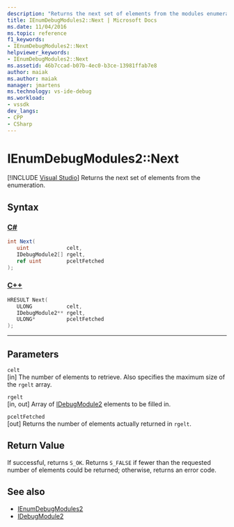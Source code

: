```yaml
---
description: "Returns the next set of elements from the modules enumeration."
title: IEnumDebugModules2::Next | Microsoft Docs
ms.date: 11/04/2016
ms.topic: reference
f1_keywords:
- IEnumDebugModules2::Next
helpviewer_keywords:
- IEnumDebugModules2::Next
ms.assetid: 46b7ccad-b07b-4ec0-b3ce-13981ffab7e8
author: maiak
ms.author: maiak
manager: jmartens
ms.technology: vs-ide-debug
ms.workload:
- vssdk
dev_langs:
- CPP
- CSharp
---
```

# IEnumDebugModules2::Next

 [!INCLUDE [Visual Studio](~/includes/applies-to-version/vs-windows-only.md)]
Returns the next set of elements from the enumeration.

## Syntax

### [C#](#tab/csharp)
```csharp
int Next(
   uint            celt,
   IDebugModule2[] rgelt,
   ref uint        pceltFetched
);
```
### [C++](#tab/cpp)
```cpp
HRESULT Next(
   ULONG           celt,
   IDebugModule2** rgelt,
   ULONG*          pceltFetched
);
```
---

## Parameters
`celt`\
[in] The number of elements to retrieve. Also specifies the maximum size of the `rgelt` array.

`rgelt`\
[in, out] Array of [IDebugModule2](../../../extensibility/debugger/reference/idebugmodule2.md) elements to be filled in.

`pceltFetched`\
[out] Returns the number of elements actually returned in `rgelt`.

## Return Value
 If successful, returns `S_OK`. Returns `S_FALSE` if fewer than the requested number of elements could be returned; otherwise, returns an error code.

## See also
- [IEnumDebugModules2](../../../extensibility/debugger/reference/ienumdebugmodules2.md)
- [IDebugModule2](../../../extensibility/debugger/reference/idebugmodule2.md)
